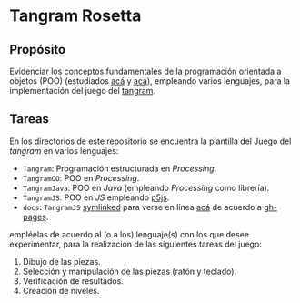 # Tangram Rosetta

## Propósito

Evidenciar los conceptos fundamentales de la programación orientada a objetos (POO) (estudiados [acá](http://objetos.github.io/objects) y [acá](http://objetos.github.io/polymorphism)), empleando varios lenguajes, para la implementación del juego del [tangram](https://en.wikipedia.org/wiki/Tangram).

## Tareas

En los directorios de este repositorio se encuentra la plantilla del Juego del *tangram* en varios lenguajes:

* `Tangram`: Programación estructurada en _Processing_.
* `TangramOO`: POO en _Processing_.
* `TangramJava`: POO en _Java_ (empleando _Processing_ como librería).
* `TangramJS`: POO en _JS_ empleando [p5js](https://p5js.org/).
* `docs`: `TangramJS` [symlinked](https://en.wikipedia.org/wiki/Symbolic_link) para verse en línea [acá](https://objetos.github.io/talleres/) de acuerdo a [gh-pages](https://pages.github.com/).

empléelas de acuerdo al (o a los) lenguaje(s) con los que desee experimentar, para la realización de las siguientes tareas del juego:

1. Dibujo de las piezas.
2. Selección y manipulación de las piezas (ratón y teclado).
3. Verificación de resultados.
4. Creación de niveles.
